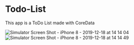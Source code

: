 # Todo-List

This app is a ToDo List made with CoreData

![Simulator Screen Shot - iPhone 8 - 2019-12-18 at 14 14 04](https://user-images.githubusercontent.com/38377722/71089384-04ab2e00-21a1-11ea-8ac7-b29667bb8c23.png) ![Simulator Screen Shot - iPhone 8 - 2019-12-18 at 14 14 49](https://user-images.githubusercontent.com/38377722/71089388-05dc5b00-21a1-11ea-9721-d8525818624e.png)


